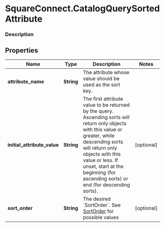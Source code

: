 # SquareConnect.CatalogQuerySortedAttribute

### Description



## Properties
Name | Type | Description | Notes
------------ | ------------- | ------------- | -------------
**attribute_name** | **String** | The attribute whose value should be used as the sort key. | 
**initial_attribute_value** | **String** | The first attribute value to be returned by the query. Ascending sorts will return only objects with this value or greater, while descending sorts will return only objects with this value or less. If unset, start at the beginning (for ascending sorts) or end (for descending sorts). | [optional] 
**sort_order** | **String** | The desired &#x60;SortOrder&#x60;. See [SortOrder](#type-sortorder) for possible values | [optional] 


